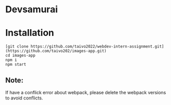 # Devsamurai

# Installation
```shell
[git clone https://github.com/taivo2022/webdev-intern-assignment.git](https://github.com/taivo202/images-app.git)
cd images-app
npm i
npm start 
```
## Note:
If have a conflick error about webpack, please delete the webpack versions to avoid conflicts.

